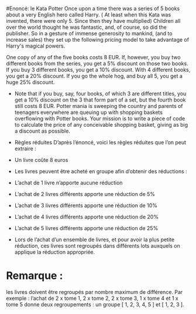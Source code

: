 #Enoncé: le Kata Potter
Once upon a time there was a series of 5 books about a very English hero called Harry. (
At least when this Kata was invented, there were only 5. 
Since then they have multiplied) Children all over the world thought he was fantastic, and, of course, so did the publisher. 
So in a gesture of immense generosity to mankind, (and to increase sales) they set up the following pricing model to take advantage of Harry's magical powers.

One copy of any of the five books costs 8 EUR. 
If, however, you buy two different books from the series, you get a 5% discount on those two books. 
If you buy 3 different books, you get a 10% discount. With 4 different books, you get a 20% discount. 
If you go the whole hog, and buy all 5, you get a huge 25% discount.

- Note that if you buy, say, four books, of which 3 are different titles, you get a 10% discount on the 3 that form part of a set, but the fourth book still costs 8 EUR.
Potter mania is sweeping the country and parents of teenagers everywhere are queuing up with shopping baskets overflowing with Potter books. Your mission is to write a piece of code to calculate the price of any conceivable shopping basket, giving as big a discount as possible.

- Règles réduites
D’après l’énoncé, voici les règles réduites que l’on peut extraire :

- Un livre coûte 8 euros
- Les livres peuvent être acheté en groupe afin d’obtenir des réductions :
 - L’achat de 1 livre n’apporte aucune réduction
 - L’achat de 2 livres différents apporte une réduction de 5%
 - L’achat de 3 livres différents apporte une réduction de 10%
 - L’achat de 4 livres différents apporte une réduction de 20%
 - L’achat de 5 livres différents apporte une réduction de 25%
- Lors de l’achat d’un ensemble de livres, et pour avoir la plus petite réduction, ces livres sont regroupés dans différents lots auxquels on applique la réduction appropriée.

# Remarque :
les livres doivent être regroupés par nombre maximum de différence.
Par exemple : l’achat de 2 x tome 1, 2 x tome 2, 2 x tome 3, 1 x tome 4 et 1 x tome 5 
 donne deux regroupements : 
un groupe [ 1, 2, 3, 4, 5 ] et [ 1, 2, 3 ].